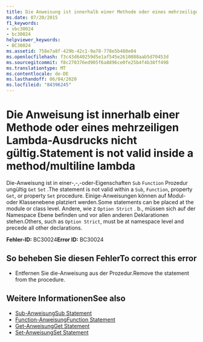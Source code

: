 ```yaml
---
title: Die Anweisung ist innerhalb einer Methode oder eines mehrzeiligen Lambda-Ausdrucks nicht gültig.
ms.date: 07/20/2015
f1_keywords:
- vbc30024
- bc30024
helpviewer_keywords:
- BC30024
ms.assetid: 758e7a8f-429b-42c1-9a78-778e5b480e04
ms.openlocfilehash: f3c43d640259d5e1af545e2610088aab5d70453d
ms.sourcegitcommit: f8c270376ed905f6a8896ce0fe25b4f4b38ff498
ms.translationtype: MT
ms.contentlocale: de-DE
ms.lasthandoff: 06/04/2020
ms.locfileid: "84396245"
---
```

# <a name="statement-is-not-valid-inside-a-methodmultiline-lambda"></a><span data-ttu-id="ba8b0-102">Die Anweisung ist innerhalb einer Methode oder eines mehrzeiligen Lambda-Ausdrucks nicht gültig.</span><span class="sxs-lookup"><span data-stu-id="ba8b0-102">Statement is not valid inside a method/multiline lambda</span></span>
<span data-ttu-id="ba8b0-103">Die-Anweisung ist in einer-,-,-oder-Eigenschaften `Sub` `Function` Prozedur ungültig `Get` `Set` .</span><span class="sxs-lookup"><span data-stu-id="ba8b0-103">The statement is not valid within a `Sub`, `Function`, property `Get`, or property `Set` procedure.</span></span> <span data-ttu-id="ba8b0-104">Einige-Anweisungen können auf Modul-oder Klassenebene platziert werden.</span><span class="sxs-lookup"><span data-stu-id="ba8b0-104">Some statements can be placed at the module or class level.</span></span> <span data-ttu-id="ba8b0-105">Andere, wie z `Option Strict` . b., müssen sich auf der Namespace Ebene befinden und vor allen anderen Deklarationen stehen.</span><span class="sxs-lookup"><span data-stu-id="ba8b0-105">Others, such as `Option Strict`, must be at namespace level and precede all other declarations.</span></span>  
  
 <span data-ttu-id="ba8b0-106">**Fehler-ID:** BC30024</span><span class="sxs-lookup"><span data-stu-id="ba8b0-106">**Error ID:** BC30024</span></span>  
  
## <a name="to-correct-this-error"></a><span data-ttu-id="ba8b0-107">So beheben Sie diesen Fehler</span><span class="sxs-lookup"><span data-stu-id="ba8b0-107">To correct this error</span></span>  
  
- <span data-ttu-id="ba8b0-108">Entfernen Sie die-Anweisung aus der Prozedur.</span><span class="sxs-lookup"><span data-stu-id="ba8b0-108">Remove the statement from the procedure.</span></span>  
  
## <a name="see-also"></a><span data-ttu-id="ba8b0-109">Weitere Informationen</span><span class="sxs-lookup"><span data-stu-id="ba8b0-109">See also</span></span>

- [<span data-ttu-id="ba8b0-110">Sub-Anweisung</span><span class="sxs-lookup"><span data-stu-id="ba8b0-110">Sub Statement</span></span>](../statements/sub-statement.md)
- [<span data-ttu-id="ba8b0-111">Function-Anweisung</span><span class="sxs-lookup"><span data-stu-id="ba8b0-111">Function Statement</span></span>](../statements/function-statement.md)
- [<span data-ttu-id="ba8b0-112">Get-Anweisung</span><span class="sxs-lookup"><span data-stu-id="ba8b0-112">Get Statement</span></span>](../statements/get-statement.md)
- [<span data-ttu-id="ba8b0-113">Set-Anweisung</span><span class="sxs-lookup"><span data-stu-id="ba8b0-113">Set Statement</span></span>](../statements/set-statement.md)
